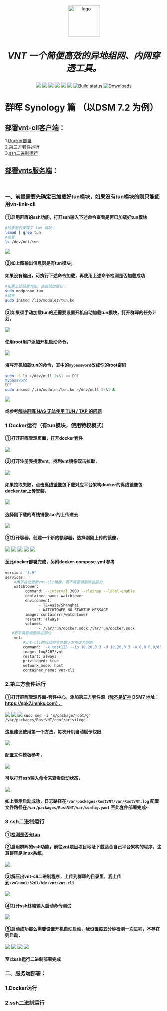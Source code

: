 <div align="center">
  <a href="https://rustvnt.com"><img height="100px" alt="logo" src="https://cdn.jsdelivr.net/gh/vnt-dev/VntApp@master/android/app/src/main/res/mipmap-xxxhdpi/ic_launcher.png"/></a>
  <h1><p><em>VNT 一个简便高效的异地组网、内网穿透工具。</em></p></h1>
	<a href="https://github.com/vnt-dev/vnt/releases"><img src="https://img.shields.io/github/downloads/vnt-dev/vnt/total"></a>
  <a href="https://github.com/vnt-dev/vnt/graphs/contributors"><img src="https://img.shields.io/github/contributors-anon/vnt-dev/vnt"></a>
  <a href="https://github.com/vnt-dev/vnt/releases/"><img src="https://img.shields.io/github/release/vnt-dev/vnt"></a>
  <a href="https://github.com/vnt-dev/vnt/issues"><img src="https://img.shields.io/github/issues-raw/vnt-dev/vnt"></a>
  <a href="https://github.com/vnt-dev/vnt/discussions"><img src="https://img.shields.io/github/discussions/vnt-dev/vnt"></a>
  <a href="GitHub repo size"><img src="https://img.shields.io/github/repo-size/vnt-dev/vnt?color=red&style=flat-square"></a>
  <a href="https://github.com/vnt-dev/vnt/actions?query=workflow%3ABuild"><img src="https://img.shields.io/github/actions/workflow/status/vnt-dev/vnt/rust.yml?branch=main" alt="Build status"></a>
  <a href="https://hub.docker.com/r/lubeilin/vnt"><img src="https://img.shields.io/docker/pulls/lubeilin/vnt?color=%2348BB78&logo=docker&label=pulls" alt="Downloads"></a>
</div>


# 群晖 Synology 篇 （以DSM 7.2 为例）

## [部署vnt-cli客户端](https://github.com/lmq8267/vnt/blob/main/docs/Synology.md#%E4%B8%80%E5%89%8D%E6%8F%90%E9%9C%80%E8%A6%81%E5%85%88%E7%A1%AE%E5%AE%9A%E5%B7%B2%E5%8A%A0%E8%BD%BD%E5%A5%BDtun%E6%A8%A1%E5%9D%97%E5%A6%82%E6%9E%9C%E6%B2%A1%E6%9C%89tun%E6%A8%A1%E5%9D%97%E7%9A%84%E5%88%99%E5%8F%AA%E8%83%BD%E4%BD%BF%E7%94%A8vn-link-cli)：
1.[Docker部署](https://github.com/lmq8267/vnt/blob/main/docs/Synology.md#1docker%E8%BF%90%E8%A1%8C%E6%9C%89tun%E6%A8%A1%E5%9D%97%E4%BD%BF%E7%94%A8%E7%89%B9%E6%9D%83%E6%A8%A1%E5%BC%8F)<br>
2.[第三方套件运行](https://github.com/lmq8267/vnt/blob/main/docs/Synology.md#2%E7%AC%AC%E4%B8%89%E6%96%B9%E5%A5%97%E4%BB%B6%E8%BF%90%E8%A1%8C)<br>
3.[ssh二进制运行](https://github.com/lmq8267/vnt/blob/main/docs/Synology.md#3ssh%E4%BA%8C%E8%BF%9B%E5%88%B6%E8%BF%90%E8%A1%8C)
## [部署vnts服务端]()：

<br>

### 一、前提需要先确定已加载好tun模块，如果没有tun模块的则只能使用vn-link-cli

#### ①启用群晖的ssh功能，打开ssh输入下述命令查看是否已加载好tun模块
```bash
#检查是否安装了 tun 模块：
lsmod | grep tun
#或者
ls /dev/net/tun
```
![](./img/群晖确定是否有tun.png)
#### ②如上图输出信息则是有tun模块，
#### 如果没有输出，可执行下述命令加载，再使用上述命令检测是否加载成功
```bash
#如果上述结果为空，请尝试加载它：
sudo modprobe tun
#或者
sudo insmod /lib/modules/tun.ko
```
#### ③如果须手动加载tun的还需要设置开机自动加载tun模块，打开群晖的任务计划，
![](./img/群晖触发任务.png)
#### 使用root用户添加开机启动命令，
![](./img/群晖开机触发任务.png)
#### 填写开机加载tun的命令，其中的`mypassword`改成你的root密码
```bash
sudo -S ls >/dev/null 2>&1 << EOF
mypassword
EOF
sudo insmod /lib/modules/tun.ko >/dev/null 2>&1 &

```
![](./img/群晖创建开机加载tun任务.png)
#### 或参考[解决群晖 NAS 无法使用 TUN / TAP 的问题 ](https://www.moewah.com/archives/2750.html)

### 1.Docker运行（有tun模块，使用特权模式）
#### ①打开群晖管理页面，打开docker套件
![](./img/群晖打开docker套件.png)
#### ②打开注册表搜索vnt，找到vnt镜像双击拉取，
![](./img/群晖注册表搜索.png)
#### 如果拉取失败，点击[离线镜像包](https://github.com/lmq8267/vnt-cli/releases)下载对应平台架构docker的离线镜像包docker.tar上传安装，
![](./img/群晖下载离线镜像.png)
#### 选择刚下载的离线镜像.tar的上传进去
![](./img/群晖导入离线镜像.png)
#### ③打开容器，创建一个新的额容器，选择刚刚上传的镜像，
![](./img/群晖创建容器.png)
![](./img/群晖特权模式.png)
![](./img/群晖host网络.png)
![](./img/群晖docker创建命令.png)
![](./img/群晖docker成功日志.png)
#### 至此docker部署完成，另附docker-compose.yml 参考
```bash
version: '3.9'
services:
    #用于自动更新vnt-cli镜像，若不需要请删除这部分
    watchtower: 
         command: --interval 3600 --cleanup --label-enable
         container_name: watchtower
         environment:
               - TZ=Asia/Shanghai
               - WATCHTOWER_NO_STARTUP_MESSAGE
         image: containrrr/watchtower
         restart: always
         volumes:
               - /var/run/docker.sock:/var/run/docker.sock
   #若不需要请删除这部分
    vnt:
        #vnt-cli的启动命令参数下方修改为你的
        command: '-k test123 --ip 10.26.0.3 -d 10.26.0.3 -o 0.0.0.0/0'
        image: lmq8267/vnt
        restart: always
        privileged: true
        network_mode: host
        container_name: vnt-cli

```

### 2.第三方套件运行
#### ①打开群晖管理界面-套件中心，添加第三方套件源（[我不是矿神](https://imnks.com/)  DSM7 地址：https://spk7.imnks.com），
![](./img/群晖添加第三方套件源.png)
![](./img/群晖搜索套件.png)
![](./img/群晖套件权限.png)
`sudo sed -i 's/package/root/g' /var/packages/RustVNT/conf/privilege`
#### 这里建议使用第一个方法，每次开机自动赋予权限
![](./img/群晖套件修改配置.png)
#### [配置文件模板](https://github.com/vnt-dev/vnt/blob/main/vnt-cli/README.md#-f-conf)参考，
![](./img/群晖套件停用再启动.png)
#### 可以打开ssh输入命令来查看启动状态，
![](./img/群晖套件查看启动状态.png)
#### 如上表示启动成功，日志路径在`/var/packages/RustVNT/var/RustVNT.log` 配置文件路径在`/var/packages/RustVNT/var/config.yaml` 至此套件部署完成~

### 3.ssh二进制运行
#### ①[检测是否有tun](https://github.com/lmq8267/vnt/blob/main/docs/Synology.md#%E4%B8%80%E5%89%8D%E6%8F%90%E9%9C%80%E8%A6%81%E5%85%88%E7%A1%AE%E5%AE%9A%E5%B7%B2%E5%8A%A0%E8%BD%BD%E5%A5%BDtun%E6%A8%A1%E5%9D%97%E5%A6%82%E6%9E%9C%E6%B2%A1%E6%9C%89tun%E6%A8%A1%E5%9D%97%E7%9A%84%E5%88%99%E5%8F%AA%E8%83%BD%E4%BD%BF%E7%94%A8vn-link-cli)
#### ②启用群晖的ssh功能，前往[vnt项目](https://github.com/vnt-dev/vnt/releases)项目地址下载适合自己平台架构的程序，注意群晖是linux系统，
![](./img/群晖ssh下载程序.png)
#### ③解压出vnt-cli二进制程序，上传到群晖的目录里，我上传到`/volume1/8267/bin/vnt/vnt-cli`
![](./img/群晖ssh上传二进制.png)
#### ④打开ssh终端输入启动命令测试
![](./img/群晖ssh命令行启动.png)
#### ⑤启动成功那么需要设置开机自动启动，我设置每五分钟检测一次进程，不存在则启动，
![](./img/群晖ssh定时任务新增.png)
![](./img/群晖ssh定时任务新增2.png)
![](./img/群晖ssh定时任务新增3.png)
![](./img/群晖ssh定时任务新增4.png)
#### 至此ssh运行二进制部署完成



### 二、服务端部署：

### 1.Docker运行

### 2.ssh二进制运行

